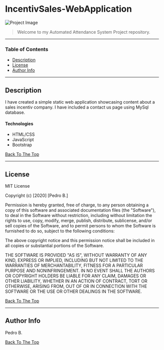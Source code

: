 # IncentivSales-WebApplication

![Project Image](https://i.ibb.co/2Z3JyyB/Incentiv-Sales-img.png)

> Welcome to my Automated Attendance System Project repository. 

---

### Table of Contents
- [Description](#description)
- [License](#license)
- [Author Info](#author-info)

---

## Description

I have created a simple static web application showcasing content about a sales incentiv company. I have included a contact us page using MySql database.


#### Technologies

- HTML/CSS
- JavaScript
- Bootstrap

[Back To The Top](#IncentivSales-WebApplication)

---

## License

MIT License

Copyright (c) [2020] [Pedro B.]

Permission is hereby granted, free of charge, to any person obtaining a copy
of this software and associated documentation files (the "Software"), to deal
in the Software without restriction, including without limitation the rights
to use, copy, modify, merge, publish, distribute, sublicense, and/or sell
copies of the Software, and to permit persons to whom the Software is
furnished to do so, subject to the following conditions:

The above copyright notice and this permission notice shall be included in all
copies or substantial portions of the Software.

THE SOFTWARE IS PROVIDED "AS IS", WITHOUT WARRANTY OF ANY KIND, EXPRESS OR
IMPLIED, INCLUDING BUT NOT LIMITED TO THE WARRANTIES OF MERCHANTABILITY,
FITNESS FOR A PARTICULAR PURPOSE AND NONINFRINGEMENT. IN NO EVENT SHALL THE
AUTHORS OR COPYRIGHT HOLDERS BE LIABLE FOR ANY CLAIM, DAMAGES OR OTHER
LIABILITY, WHETHER IN AN ACTION OF CONTRACT, TORT OR OTHERWISE, ARISING FROM,
OUT OF OR IN CONNECTION WITH THE SOFTWARE OR THE USE OR OTHER DEALINGS IN THE
SOFTWARE.

[Back To The Top](#IncentivSales-WebApplication)

---

## Author Info
Pedro B.

[Back To The Top](#IncentivSales-WebApplication)
